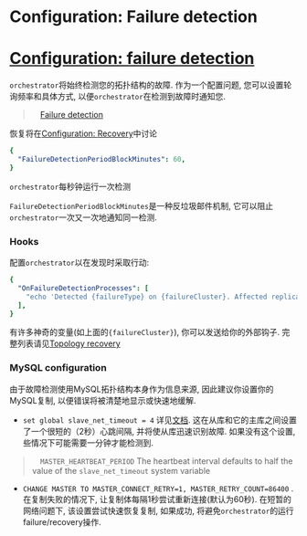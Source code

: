 # Configuration: Failure detection
# [Configuration: failure detection](https://github.com/openark/orchestrator/blob/master/docs/configuration-failure-detection.md)
`orchestrator`将始终检测您的拓扑结构的故障. 作为一个配置问题, 您可以设置轮询频率和具体方式, 以便`orchestrator`在检测到故障时通知您.

>  [Failure detection](Failure%20detection%20%26%20recovery/Failure%20detection.md)

恢复将在[Configuration: Recovery](https://github.com/Fanduzi/orchestrator-zh-doc/blob/master/Setup/配置/Configuration%20%20Recovery.md)中讨论

```yaml
{
  "FailureDetectionPeriodBlockMinutes": 60,
}
```
`orchestrator`每秒钟运行一次检测

`FailureDetectionPeriodBlockMinutes`是一种反垃圾邮件机制, 它可以阻止`orchestrator`一次又一次地通知同一检测.

### Hooks
配置`orchestrator`以在发现时采取行动:

```yaml
{
  "OnFailureDetectionProcesses": [
    "echo 'Detected {failureType} on {failureCluster}. Affected replicas: {countReplicas}' >> /tmp/recovery.log"
  ],
}
```
有许多神奇的变量(如上面的`{failureCluster}`), 你可以发送给你的外部钩子. 完整列表请见[Topology recovery](https://github.com/Fanduzi/orchestrator-zh-doc/blob/master/Failure%20detection%20%26%20recovery/Topology%20recovery.md)

### MySQL configuration
由于故障检测使用MySQL拓扑结构本身作为信息来源, 因此建议你设置你的MySQL复制, 以便错误将被清楚地显示或快速地缓解.

* `set global slave_net_timeout = 4` 详见[文档](https://dev.mysql.com/doc/refman/5.7/en/replication-options-replica.html#sysvar_slave_net_timeout). 这在从库和它的主库之间设置了一个很短的（2秒）心跳间隔, 并将使从库迅速识别故障. 如果没有这个设置, 些情况下可能需要一分钟才能检测到.
>  `MASTER_HEARTBEAT_PERIOD` The heartbeat interval defaults to half the value of the `slave_net_timeout` system variable
* `CHANGE MASTER TO MASTER_CONNECT_RETRY=1, MASTER_RETRY_COUNT=86400` .  在复制失败的情况下, 让复制体每隔1秒尝试重新连接(默认为60秒). 在短暂的网络问题下, 该设置尝试快速恢复复制, 如果成功, 将避免`orchestrator`的运行failure/recovery操作.
